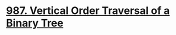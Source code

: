 # [987. Vertical Order Traversal of a Binary Tree](https://leetcode.com/problems/vertical-order-traversal-of-a-binary-tree/)

